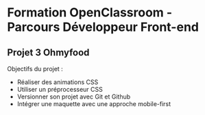 # Formation OpenClassroom - Parcours Développeur Front-end

## Projet 3 Ohmyfood

Objectifs du projet :

- Réaliser des animations CSS
- Utiliser un préprocesseur CSS
- Versionner son projet avec Git et Github
- Intégrer une maquette avec une approche mobile-first